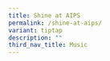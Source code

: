 ```yaml
---
title: Shine at AIPS
permalink: /shine-at-aips/
variant: tiptap
description: ""
third_nav_title: Music
---
```

